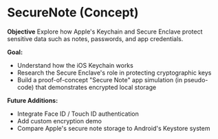 # SecureNote (Concept)

**Objective**
Explore how Apple's Keychain and Secure Enclave protect sensitive data such as notes, passwords, and app credentials.

**Goal:**
- Understand how the iOS Keychain works
- Research the Secure Enclave's role in protecting cryptographic keys
- Build a proof-of-concept "Secure Note" app simulation (in pseudo-code) that demonstrates encrypted local storage

**Future Additions:**
- Integrate Face ID / Touch ID authentication
- Add custom encryption demo
- Compare Apple's secure note storage to Android's Keystore system
